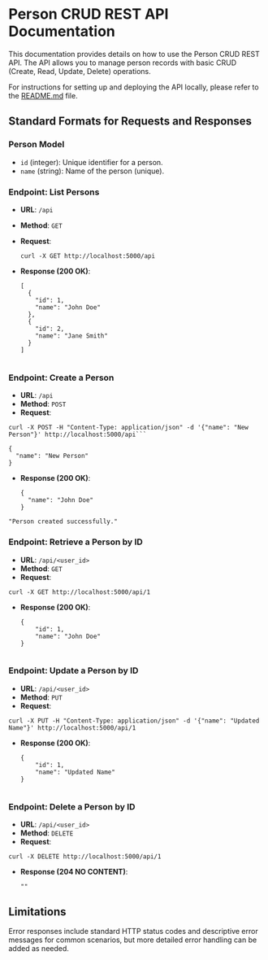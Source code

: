 # Person CRUD REST API Documentation

This documentation provides details on how to use the Person CRUD REST API. The API allows you to manage person records with basic CRUD (Create, Read, Update, Delete) operations.

For instructions for setting up and deploying the API locally, please refer to the [README.md](https://github.com/iamprecieee/person-crud-api/blob/main/README.md) file.

## Standard Formats for Requests and Responses

### Person Model

- `id` (integer): Unique identifier for a person.
- `name` (string): Name of the person (unique).


### Endpoint: List Persons

- **URL**: `/api`
- **Method**: `GET`
- **Request**:

    ```
  curl -X GET http://localhost:5000/api
    ```

- **Response (200 OK)**:

  ```
  [
    {
      "id": 1,
      "name": "John Doe"
    },
    {
      "id": 2,
      "name": "Jane Smith"
    }
  ]


### Endpoint: Create a Person

- **URL**: `/api`
- **Method**: `POST`
- **Request**:

```
curl -X POST -H "Content-Type: application/json" -d '{"name": "New Person"}' http://localhost:5000/api```

```
    {
      "name": "New Person"
    }

- **Response (200 OK)**:

  ```
  {
    "name": "John Doe"
  }
  ```

```"Person created successfully."```


### Endpoint: Retrieve a Person by ID

- **URL**: `/api/<user_id>`
- **Method**: `GET`
- **Request**:

```
curl -X GET http://localhost:5000/api/1
```

- **Response (200 OK)**:

  ```
  {
      "id": 1,
      "name": "John Doe"
  }


### Endpoint: Update a Person by ID

- **URL**: `/api/<user_id>`
- **Method**: `PUT`
- **Request**:

```
curl -X PUT -H "Content-Type: application/json" -d '{"name": "Updated Name"}' http://localhost:5000/api/1
```

- **Response (200 OK)**:

  ```
  {
      "id": 1,
      "name": "Updated Name"
  }


### Endpoint: Delete a Person by ID

- **URL**: `/api/<user_id>`
- **Method**: `DELETE`
- **Request**:

```
curl -X DELETE http://localhost:5000/api/1
```

- **Response (204 NO CONTENT)**:
  
  ```""```



## Limitations

Error responses include standard HTTP status codes and descriptive error messages for common scenarios, but more detailed error handling can be added as needed.
